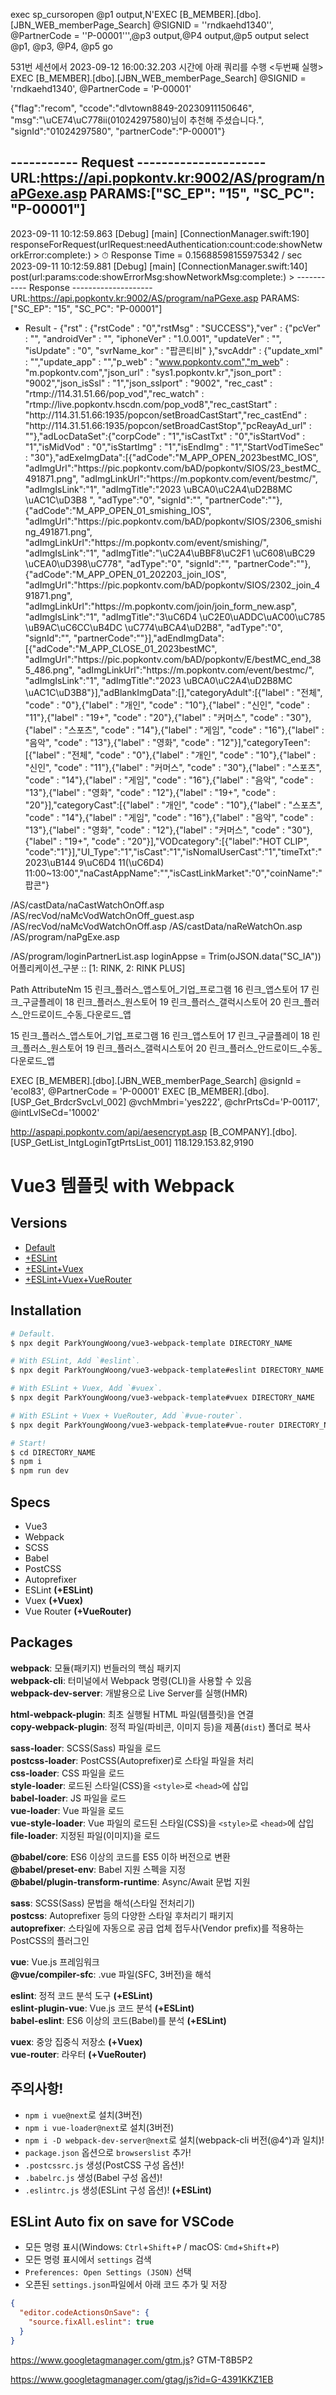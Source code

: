 exec sp_cursoropen @p1 output,N'EXEC [B_MEMBER].[dbo].[JBN_WEB_memberPage_Search] @SIGNID = ''rndkaehd1340'', @PartnerCode = ''P-00001''',@p3 output,@P4 output,@p5 output
select @p1, @p3, @P4, @p5
go

531번 세션에서 2023-09-12 16:00:32.203 시간에 아래 쿼리를 수행
<두번째 실행>
EXEC [B_MEMBER].[dbo].[JBN_WEB_memberPage_Search] @SIGNID = 'rndkaehd1340', @PartnerCode = 'P-00001'


{"flag":"recom", "ccode":"dlvtown8849-20230911150646", "msg":"\uCE74\uC778ii(01024297580)님이 추천해 주셨습니다.", "signId":"01024297580", "partnerCode":"P-00001"}

----------- Request ---------------------
 URL:https://api.popkontv.kr:9002/AS/program/naPGexe.asp
 PARAMS:["SC_EP": "15", "SC_PC": "P-00001"]
-----------------------------------------
2023-09-11 10:12:59.863 [Debug] [main] [ConnectionManager.swift:190] responseForRequest(urlRequest:needAuthentication:count:code:showNetworkError:complete:) > 
⏱ Response Time = 0.15688598155975342 / sec
2023-09-11 10:12:59.881 [Debug] [main] [ConnectionManager.swift:140] post(url:params:code:showErrorMsg:showNetworkMsg:complete:) > 
----------- Response --------------------
 URL:https://api.popkontv.kr:9002/AS/program/naPGexe.asp
 PARAMS:["SC_EP": "15", "SC_PC": "P-00001"] 
- Result -
 {"rst" : {"rstCode" : "0","rstMsg" : "SUCCESS"},"ver" : {"pcVer" : "", "androidVer" : "", "iphoneVer" : "1.0.001", "updateVer" : "", "isUpdate" : "0", "svrName_kor" : "팝콘티비" },"svcAddr" : {"update_xml" : "","update_app" : "","p_web" : "www.popkontv.com","m_web" : "m.popkontv.com","json_url" : "sys1.popkontv.kr","json_port" : "9002","json_isSsl" : "1","json_sslport" : "9002", "rec_cast" : "rtmp:\/\/114.31.51.66\/pop_vod","rec_watch" : "rtmp:\/\/live.popkontv.hscdn.com\/pop_vod8","rec_castStart" : "http:\/\/114.31.51.66:1935\/popcon\/setBroadCastStart","rec_castEnd" : "http:\/\/114.31.51.66:1935\/popcon\/setBroadCastStop","pcReayAd_url" : ""},"adLocDataSet":{"corpCode" : "1","isCastTxt" : "0","isStartVod" : "1","isMidVod" : "0","isStartImg" : "1","isEndImg" : "1","StartVodTimeSec" : "30"},"adExeImgData":[{"adCode":"M_APP_OPEN_2023bestMC_IOS", "adImgUrl":"https:\/\/pic.popkontv.com\/bAD\/popkontv\/SIOS\/23_bestMC_491871.png", "adImgLinkUrl":"https:\/\/m.popkontv.com\/event\/bestmc\/", "adImgIsLink":"1", "adImgTitle":"2023 \uBCA0\uC2A4\uD2B8MC \uAC1C\uD3B8 ", "adType":"0", "signId":"", "partnerCode":""},{"adCode":"M_APP_OPEN_01_smishing_IOS", "adImgUrl":"https:\/\/pic.popkontv.com\/bAD\/popkontv\/SIOS\/2306_smishing_491871.png", "adImgLinkUrl":"https:\/\/m.popkontv.com\/event\/smishing\/", "adImgIsLink":"1", "adImgTitle":"\uC2A4\uBBF8\uC2F1 \uC608\uBC29 \uCEA0\uD398\uC778", "adType":"0", "signId":"", "partnerCode":""},{"adCode":"M_APP_OPEN_01_202203_join_IOS", "adImgUrl":"https:\/\/pic.popkontv.com\/bAD\/popkontv\/SIOS\/2302_join_491871.png", "adImgLinkUrl":"https:\/\/m.popkontv.com\/join\/join_form_new.asp", "adImgIsLink":"1", "adImgTitle":"3\uC6D4 \uC2E0\uADDC\uAC00\uC785 \uB9AC\uC6CC\uB4DC \uC774\uBCA4\uD2B8", "adType":"0", "signId":"", "partnerCode":""}],"adEndImgData":[{"adCode":"M_APP_CLOSE_01_2023bestMC", "adImgUrl":"https:\/\/pic.popkontv.com\/bAD\/popkontv\/E\/bestMC_end_385_486.png", "adImgLinkUrl":"https:\/\/m.popkontv.com\/event\/bestmc\/", "adImgIsLink":"1", "adImgTitle":"2023 \uBCA0\uC2A4\uD2B8MC \uAC1C\uD3B8"}],"adBlankImgData":[],"categoryAdult":[{"label" : "전체", "code" : "0"},{"label" : "개인", "code" : "10"},{"label" : "신인", "code" : "11"},{"label" : "19+", "code" : "20"},{"label" : "커머스", "code" : "30"},{"label" : "스포츠", "code" : "14"},{"label" : "게임", "code" : "16"},{"label" : "음악", "code" : "13"},{"label" : "영화", "code" : "12"}],"categoryTeen":[{"label" : "전체", "code" : "0"},{"label" : "개인", "code" : "10"},{"label" : "신인", "code" : "11"},{"label" : "커머스", "code" : "30"},{"label" : "스포츠", "code" : "14"},{"label" : "게임", "code" : "16"},{"label" : "음악", "code" : "13"},{"label" : "영화", "code" : "12"},{"label" : "19+", "code" : "20"}],"categoryCast":[{"label" : "개인", "code" : "10"},{"label" : "스포츠", "code" : "14"},{"label" : "게임", "code" : "16"},{"label" : "음악", "code" : "13"},{"label" : "영화", "code" : "12"},{"label" : "커머스", "code" : "30"},{"label" : "19+", "code" : "20"}],"VODcategory":[{"label":"HOT CLIP", "code":"1"}],"UI_Type":"1","isCast":"1","isNomalUserCast":"1","timeTxt":"2023\uB144 9\uC6D4 11(\uC6D4) 11:00~13:00","naCastAppName":"","isCastLinkMarket":"0","coinName":"팝콘"} 


/AS/castData/naCastWatchOnOff.asp
/AS/recVod/naMcVodWatchOnOff_guest.asp
/AS/recVod/naMcVodWatchOnOff.asp
/AS/castData/naReWatchOn.asp
/AS/program/naPgExe.asp

/AS/program/loginPartnerList.asp   loginAppse = Trim(oJSON.data("SC_IA"))    어플리케이션_구분 :: [1: RINK, 2: RINK PLUS]


Path	AttributeNm
15	린크_플러스_앱스토어_기업_프로그램
16	린크_앱스토어
17	린크_구글플레이
18	린크_플러스_원스토어
19	린크_플러스_갤럭시스토어
20	린크_플러스_안드로이드_수동_다운로드_앱


15	린크_플러스_앱스토어_기업_프로그램
16	린크_앱스토어
17	린크_구글플레이
18	린크_플러스_원스토어
19	린크_플러스_갤럭시스토어
20	린크_플러스_안드로이드_수동_다운로드_앱



EXEC [B_MEMBER].[dbo].[JBN_WEB_memberPage_Search] @signId = 'ecol83', @PartnerCode = 'P-00001'
EXEC [B_MEMBER].[dbo].[USP_Get_BrdcrSvcLvl_002] @vchMmbri='yes222', @chrPrtsCd='P-00117', @intLvlSeCd='10002'

http://aspapi.popkontv.com/api/aesencrypt.asp
[B_COMPANY].[dbo].[USP_GetList_IntgLoginTgtPrtsList_001]
118.129.153.82,9190


# Vue3 템플릿 with Webpack

## Versions

- [Default](https://github.com/ParkYoungWoong/vue3-webpack-template/tree/master)<br>
- [+ESLint](https://github.com/ParkYoungWoong/vue3-webpack-template/tree/eslint)<br>
- [+ESLint+Vuex](https://github.com/ParkYoungWoong/vue3-webpack-template/tree/vuex)<br>
- [+ESLint+Vuex+VueRouter](https://github.com/ParkYoungWoong/vue3-webpack-template/tree/vue-router)<br>

## Installation

```bash
# Default.
$ npx degit ParkYoungWoong/vue3-webpack-template DIRECTORY_NAME

# With ESLint, Add `#eslint`.
$ npx degit ParkYoungWoong/vue3-webpack-template#eslint DIRECTORY_NAME

# With ESLint + Vuex, Add `#vuex`.
$ npx degit ParkYoungWoong/vue3-webpack-template#vuex DIRECTORY_NAME

# With ESLint + Vuex + VueRouter, Add `#vue-router`.
$ npx degit ParkYoungWoong/vue3-webpack-template#vue-router DIRECTORY_NAME

# Start!
$ cd DIRECTORY_NAME
$ npm i
$ npm run dev
```

## Specs

- Vue3
- Webpack
- SCSS
- Babel
- PostCSS
- Autoprefixer
- ESLint __(+ESLint)__
- Vuex __(+Vuex)__
- Vue Router __(+VueRouter)__

## Packages

__webpack__: 모듈(패키지) 번들러의 핵심 패키지<br>
__webpack-cli__: 터미널에서 Webpack 명령(CLI)을 사용할 수 있음<br>
__webpack-dev-server__: 개발용으로 Live Server를 실행(HMR)<br>

__html-webpack-plugin__: 최초 실행될 HTML 파일(템플릿)을 연결<br>
__copy-webpack-plugin__: 정적 파일(파비콘, 이미지 등)을 제품(`dist`) 폴더로 복사<br>

__sass-loader__: SCSS(Sass) 파일을 로드<br>
__postcss-loader__: PostCSS(Autoprefixer)로 스타일 파일을 처리<br>
__css-loader__: CSS 파일을 로드<br>
__style-loader__: 로드된 스타일(CSS)을 `<style>`로 `<head>`에 삽입<br>
__babel-loader__: JS 파일을 로드<br>
__vue-loader__: Vue 파일을 로드<br>
__vue-style-loader__: Vue 파일의 로드된 스타일(CSS)을 `<style>`로 `<head>`에 삽입<br>
__file-loader__: 지정된 파일(이미지)을 로드<br>

__@babel/core__: ES6 이상의 코드를 ES5 이하 버전으로 변환<br>
__@babel/preset-env__: Babel 지원 스펙을 지정<br>
__@babel/plugin-transform-runtime__: Async/Await 문법 지원<br>

__sass__: SCSS(Sass) 문법을 해석(스타일 전처리기)<br>
__postcss__: Autoprefixer 등의 다양한 스타일 후처리기 패키지<br>
__autoprefixer__: 스타일에 자동으로 공급 업체 접두사(Vendor prefix)를 적용하는 PostCSS의 플러그인<br>

__vue__: Vue.js 프레임워크<br>
__@vue/compiler-sfc__: .vue 파일(SFC, 3버전)을 해석<br>

__eslint__: 정적 코드 분석 도구 __(+ESLint)__<br>
__eslint-plugin-vue__: Vue.js 코드 분석 __(+ESLint)__<br>
__babel-eslint__: ES6 이상의 코드(Babel)를 분석 __(+ESLint)__<br>

__vuex__: 중앙 집중식 저장소 __(+Vuex)__<br>
__vue-router__: 라우터 __(+VueRouter)__<br>

## 주의사항!

- `npm i vue@next`로 설치(3버전)
- `npm i vue-loader@next`로 설치(3버전)
- `npm i -D webpack-dev-server@next`로 설치(webpack-cli 버전(@4^)과 일치)!<br>
- `package.json` 옵션으로 `browserslist` 추가!<br>
- `.postcssrc.js` 생성(PostCSS 구성 옵션)!<br>
- `.babelrc.js` 생성(Babel 구성 옵션)!<br>
- `.eslintrc.js` 생성(ESLint 구성 옵션)! __(+ESLint)__<br>

## ESLint Auto fix on save for VSCode

- 모든 명령 표시(Windows: `Ctrl`+`Shift`+`P` / macOS: `Cmd`+`Shift`+`P`)
- 모든 명령 표시에서 `settings` 검색
- `Preferences: Open Settings (JSON)` 선택
- 오픈된 `settings.json`파일에서 아래 코드 추가 및 저장

```json
{
  "editor.codeActionsOnSave": {
    "source.fixAll.eslint": true
  }
}
```


https://www.googletagmanager.com/gtm.js?   GTM-T8B5P2

https://www.googletagmanager.com/gtag/js?id=G-4391KKZ1EB

